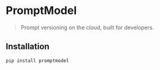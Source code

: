 # PromptModel

> Prompt versioning on the cloud, built for developers.

## Installation

```bash
pip install promptmodel
```
